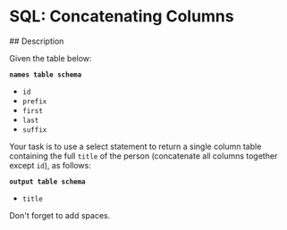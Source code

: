 # SQL: Concatenating Columns

## Description

Given the table below:

**`names table schema`**

* `id`
* `prefix`
* `first`
* `last`
* `suffix`

Your task is to use a select statement to return a single column table containing the full `title` of the person (concatenate all columns together except `id`), as follows:

**`output table schema`**

* `title`

Don't forget to add spaces.
